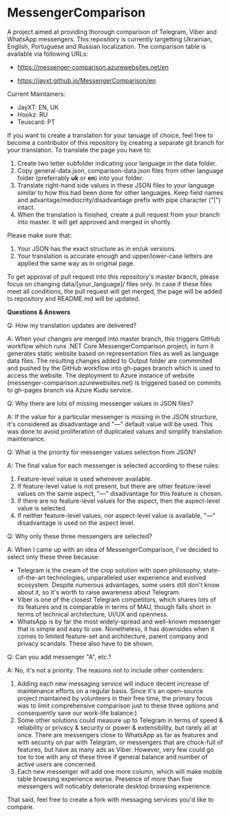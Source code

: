 # MessengerComparison
A project aimed at providing thorough comparison of Telegram, Viber and WhatsApp messengers.
This repository is currently targetting Ukrainian, English, Portuguese and Russian localization.
The comparison table is available via following URLs:

- https://messenger-comparison.azurewebsites.net/en

- https://jayxt.github.io/MessengerComparison/en

Current Maintainers:
- JayXT: EN, UK
- Hookz: RU
- Teuscard: PT


If you want to create a translation for your lanuage of choice, feel free to become a contributor of this repository by creating a separate git branch for your translation. To translate the page you have to:

1) Create two letter subfolder indicating your language in the data folder.
2) Copy general-data.json, comparison-data.json files from other language folder (preferrably **uk** or **en**) into your folder.
3) Translate right-hand side values in these JSON files to your language similar to how this had been done for other languages. Keep field names and advantage/mediocrity/disadvantage prefix with pipe character ("|") intact.
4) When the translation is finished, create a pull request from your branch into master. It will get approved and merged in shortly.


Please make sure that:

1) Your JSON has the exact structure as in en/uk versions.
2) Your translation is accurate enough and upper/lower-case letters are applied the same way as in original page.

To get approval of pull request into this repository's master branch, please focus on changing data/[your_language]/ files only. 
In case if these files meet all conditions, the pull request will get merged, the page will be added to repository and README.md will be updated.


**Questions & Answers**

Q: How my translation updates are delivered?

A: When your changes are merged into master branch, this triggers GitHub workflow which runs .NET Core MessengerComparison project, in turn it generates static website based on representation files as well as language data files. The resulting changes added to Output folder are commmited and pushed by the GitHub workflow into gh-pages branch which is used to access the website. The deployment to Azure instance of website  (messenger-comparison.azurewebsites.net) is triggered based on commits to gh-pages branch via Azure Kudu service.


Q: Why there are lots of missing messenger values in JSON files?

A: If the value for a particular messenger is missing in the JSON structure, it's considered as disadvantage and "—" default value will be used. This was done to avoid proliferation of duplicated values and simplify translation maintenance.


Q: What is the priority for messenger values selection from JSON?

A: The final value for each messenger is selected according to these rules:

1) Feature-level value is used whenever available.
2) If feature-level value is not present, but there are other feature-level values on the same aspect, "—" disadvantage for this feature is chosen.
3) If there are no feature-level values for the aspect, then the aspect-level value is selected.
4) If neither feature-level values, nor aspect-level value is available, "—" disadvantage is used on the aspect level.


Q: Why only these three messengers are selected?

A: When I came up with an idea of MessengerComparison, I've decided to select only these three because:
- Telegram is the cream of the crop solution with open philosophy, state-of-the-art technologies, unparalleled user experience and evolved ecosystem. Despite numerous advantages, some users still don't know about it, so it's worth to raise awareness about Telegram.
- Viber is one of the closest Telegram competitors, which shares lots of its features and is comparable in terms of MAU, though falls short in terms of technical architecture, UI/UX and openness.
- WhatsApp is by far the most widely-spread and well-known messenger that is simple and easy to use. Nonetheless, it has downsides when it comes to limited feature-set and architecture, parent company and privacy scandals. These also have to be shown.


Q: Can you add messenger "A", etc.?

A: No, it's not a priority. The reasons not to include other contenders:

1) Adding each new messaging service will induce decent increase of maintenance efforts on a regular basis. Since it's an open-source project maintained by volunteers in their free time, the primary focus was to limit comprehensive comparison just to these three options and consequently save our work-life balance:)
2) Some other solutions could measure up to Telegram in terms of speed & reliability or privacy & security or power & extensibility, but rarely all at once. There are messengers close to WhatsApp as far as features and with security on par with Telegram, or messengers that are chock-full of features, but have as many ads as Viber. However, very few could go toe to toe with any of these three if general balance and number of active users are concerned.
3) Each new messenger will add one more column, which will make mobile table browsing experience worse. Presence of more than five messengers will noticably deteriorate desktop browsing experience.

That said, feel free to create a fork with messaging services you'd like to compare.
